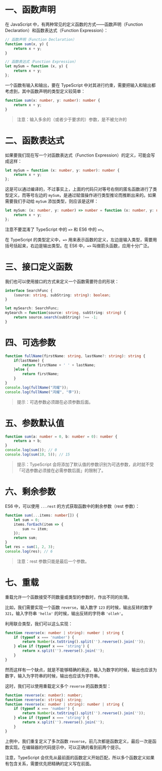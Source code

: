 # 一、函数声明

在 JavaScript 中，有两种常见的定义函数的方式——函数声明（Function Declaration）和函数表达式（Function Expression）：

```typescript
// 函数声明（Function Declaration）
function sum(x, y) {
    return x + y;
}

// 函数表达式（Function Expression）
let mySum = function (x, y) {
    return x + y;
};
```

一个函数有输入和输出，要在 TypeScript 中对其进行约束，需要把输入和输出都考虑到，其中函数声明的类型定义较简单：

```typescript
function sum(x: number, y: number): number {
    return x + y;
}
```

> 注意：输入多余的（或者少于要求的）参数，是不被允许的

# 二、函数表达式

如果要我们现在写一个对函数表达式（Function Expression）的定义，可能会写成这样：

```typescript
let mySum = function (x: number, y: number): number {
    return x + y;
};
```

这是可以通过编译的，不过事实上，上面的代码只对等号右侧的匿名函数进行了类型定义，而等号左边的 `mySum`，是通过赋值操作进行类型推论而推断出来的。如果需要我们手动给 `mySum` 添加类型，则应该是这样：

```typescript
let mySum: (x: number, y: number) => number = function (x: number, y: number): number {
    return x + y;
};
```

注意不要混淆了 TypeScript 中的 `=>` 和 ES6 中的 `=>`。

在 TypeScript 的类型定义中，`=>` 用来表示函数的定义，左边是输入类型，需要用括号括起来，右边是输出类型。在 ES6 中，`=>` 叫做箭头函数，应用十分广泛。

# 三、接口定义函数

我们也可以使用接口的方式来定义一个函数需要符合的形状：

```typescript
interface SearchFunc {
    (source: string, subString: string): boolean;
}

let mySearch: SearchFunc;
mySearch = function(source: string, subString: string) {
    return source.search(subString) !== -1;
}
```

# 四、可选参数

```typescript
function fullName(firstName: string, lastName?: string): string {
    if(lastName) {
        return firstName + ' ' + lastName;
    }else {
        return firstName;
    }
}
console.log(fullName("鸿耀"));
console.log(fullName("鸿耀", "李"));
```

> 提示：可选参数必须跟在必须参数后面。

# 五、参数默认值

```typescript
function sum(a: number = 0, b: number = 0): number {
    return a + b;
}
console.log(sum()); // 0
console.log(sum(10, 5)); // 15 
```

> 提示：TypeScript 会将添加了默认值的参数识别为可选参数，此时就不受「可选参数必须接在必需参数后面」的限制了。

# 六、剩余参数

ES6 中，可以使用 `...rest` 的方式获取函数中的剩余参数（rest 参数）：

```typescript
function sum(...items: number[]) {
    let sum = 0;
    items.forEach(item => {
        sum += item;
    });
    return sum;
}
let res = sum(1, 2, 3);
console.log(res); // 6
```

> 注意：rest 参数只能是最后一个参数。

# 七、重载

重载允许一个函数接受不同数量或类型的参数时，作出不同的处理。

比如，我们需要实现一个函数 `reverse`，输入数字 `123` 的时候，输出反转的数字 `321`，输入字符串 `'hello'` 的时候，输出反转的字符串 `'olleh'`。

利用联合类型，我们可以这么实现：

```typescript
function reverse(x: number | string): number | string {
    if (typeof x === 'number') {
        return Number(x.toString().split('').reverse().join(''));
    } else if (typeof x === 'string') {
        return x.split('').reverse().join('');
    }
}
```

然而这样有一个缺点，就是不能够精确的表达，输入为数字的时候，输出也应该为数字，输入为字符串的时候，输出也应该为字符串。

这时，我们可以使用重载定义多个 `reverse` 的函数类型：

```typescript
function reverse(x: number): number;
function reverse(x: string): string;
function reverse(x: number | string): number | string {
    if (typeof x === 'number') {
        return Number(x.toString().split('').reverse().join(''));
    } else if (typeof x === 'string') {
        return x.split('').reverse().join('');
    }
}
```

上例中，我们重复定义了多次函数 `reverse`，前几次都是函数定义，最后一次是函数实现。在编辑器的代码提示中，可以正确的看到前两个提示。

注意，TypeScript 会优先从最前面的函数定义开始匹配，所以多个函数定义如果有包含关系，需要优先把精确的定义写在前面。

